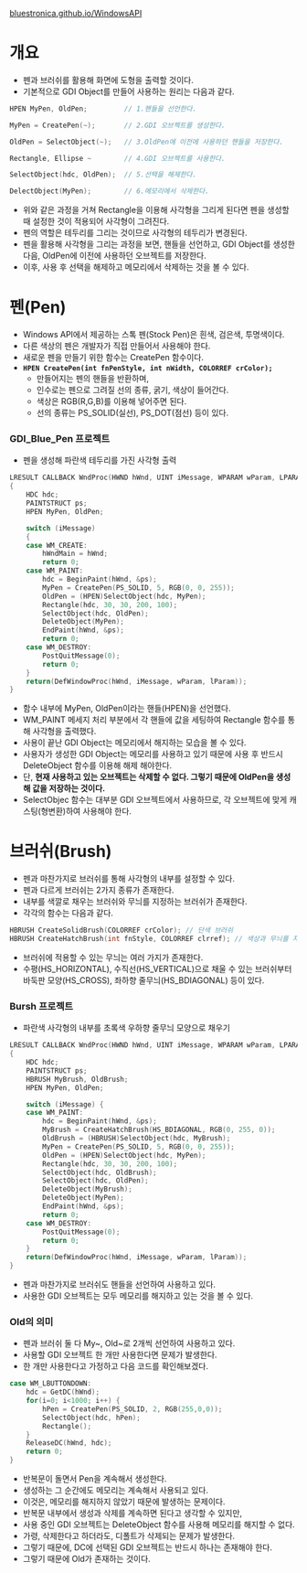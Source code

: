 [bluestronica.github.io/WindowsAPI](https://bluestronica.github.io/WindowsAPI)

# 개요
- 펜과 브러쉬를 활용해 화면에 도형을 출력할 것이다. 
- 기본적으로 GDI Object를 만들어 사용하는 원리는 다음과 같다.
```c
HPEN MyPen, OldPen;         // 1.핸들을 선언한다.

MyPen = CreatePen(~);       // 2.GDI 오브젝트를 생성한다.

OldPen = SelectObject(~);   // 3.OldPen에 이전에 사용하던 핸들을 저장한다.

Rectangle, Ellipse ~        // 4.GDI 오브젝트를 사용한다.

SelectObject(hdc, OldPen);  // 5.선택을 해제한다.

DelectObject(MyPen);        // 6.메모리에서 삭제한다.
```
- 위와 같은 과정을 거쳐 Rectangle을 이용해 사각형을 그리게 된다면 펜을 생성할 때 설정한 것이 적용되어 사각형이 그려진다.
- 펜의 역할은 테두리를 그리는 것이므로 사각형의 테두리가 변경된다. 
- 펜을 활용해 사각형을 그리는 과정을 보면, 핸들을 선언하고, GDI Object를 생성한 다음, OldPen에 이전에 사용하던 오브젝트를 저장한다. 
- 이후, 사용 후 선택을 해제하고 메모리에서 삭제하는 것을 볼 수 있다.

# 펜(Pen)
- Windows API에서 제공하는 스톡 펜(Stock Pen)은 흰색, 검은색, 투명색이다.
- 다른 색상의 펜은 개발자가 직접 만들어서 사용해야 한다. 
- 새로운 펜을 만들기 위한 함수는 CreatePen 함수이다.
- **`HPEN CreatePen(int fnPenStyle, int nWidth, COLORREF crColor);`**
  - 만들어지는 펜의 핸들을 반환하며, 
  - 인수로는 펜으로 그려질 선의 종류, 굵기, 색상이 들어간다.
  - 색상은 RGB(R,G,B)를 이용해 넣어주면 된다.
  - 선의 종류는 PS_SOLID(실선), PS_DOT(점선) 등이 있다.

### GDI_Blue_Pen 프로젝트
- 펜을 생성해 파란색 테두리를 가진 사각형 출력
```c
LRESULT CALLBACK WndProc(HWND hWnd, UINT iMessage, WPARAM wParam, LPARAM lParam)
{
	HDC hdc;
	PAINTSTRUCT ps;
	HPEN MyPen, OldPen;

	switch (iMessage)
	{
	case WM_CREATE:
		hWndMain = hWnd;
		return 0;
	case WM_PAINT:
		hdc = BeginPaint(hWnd, &ps);
		MyPen = CreatePen(PS_SOLID, 5, RGB(0, 0, 255));
		OldPen = (HPEN)SelectObject(hdc, MyPen);
		Rectangle(hdc, 30, 30, 200, 100);
		SelectObject(hdc, OldPen);
		DeleteObject(MyPen);
		EndPaint(hWnd, &ps);
		return 0;
	case WM_DESTROY:
		PostQuitMessage(0);
		return 0;
	}
	return(DefWindowProc(hWnd, iMessage, wParam, lParam));
}
```
- 함수 내부에 MyPen, OldPen이라는 핸들(HPEN)을 선언했다.
- WM_PAINT 메세지 처리 부분에서 각 핸들에 값을 세팅하여 Rectangle 함수를 통해 사각형을 출력했다.
- 사용이 끝난 GDI Object는 메모리에서 해지하는 모습을 볼 수 있다.
- 사용자가 생성한 GDI Object는 메모리를 사용하고 있기 때문에 사용 후 반드시 DeleteObject 함수를 이용해 해제 해야한다.
- 단, **현재 사용하고 있는 오브젝트는 삭제할 수 없다. 그렇기 때문에 OldPen을 생성해 값을 저장하는 것이다.**
- SelectObjec 함수는 대부분 GDI 오브젝트에서 사용하므로, 각 오브젝트에 맞게 캐스팅(형변환)하여 사용해야 한다.


# 브러쉬(Brush)
- 펜과 마찬가지로 브러쉬를 통해 사각형의 내부를 설정할 수 있다. 
- 펜과 다르게 브러쉬는 2가지 종류가 존재한다.
- 내부를 색깔로 채우는 브러쉬와 무늬를 지정하는 브러쉬가 존재한다.
- 각각의 함수는 다음과 같다.
```c
HBRUSH CreateSolidBrush(COLORREF crColor); // 단색 브러쉬
HBRUSH CreateHatchBrush(int fnStyle, COLORREF clrref); // 색상과 무늬를 지정하는 브러쉬
```
- 브러쉬에 적용할 수 있는 무늬는 여러 가지가 존재한다. 
- 수평(HS_HORIZONTAL), 수직선(HS_VERTICAL)으로 채울 수 있는 브러쉬부터 바둑판 모양(HS_CROSS), 좌하향 줄무늬(HS_BDIAGONAL) 등이 있다.

### Bursh 프로젝트
- 파란색 사각형의 내부를 초록색 우하향 줄무늬 모양으로 채우기
```c
LRESULT CALLBACK WndProc(HWND hWnd, UINT iMessage, WPARAM wParam, LPARAM lParam)
{
	HDC hdc;
	PAINTSTRUCT ps;
	HBRUSH MyBrush, OldBrush;
	HPEN MyPen, OldPen;

	switch (iMessage) {
	case WM_PAINT:
		hdc = BeginPaint(hWnd, &ps);
		MyBrush = CreateHatchBrush(HS_BDIAGONAL, RGB(0, 255, 0));
		OldBrush = (HBRUSH)SelectObject(hdc, MyBrush);
		MyPen = CreatePen(PS_SOLID, 5, RGB(0, 0, 255));
		OldPen = (HPEN)SelectObject(hdc, MyPen);
		Rectangle(hdc, 30, 30, 200, 100);
		SelectObject(hdc, OldBrush);
		SelectObject(hdc, OldPen);
		DeleteObject(MyBrush);
		DeleteObject(MyPen);
		EndPaint(hWnd, &ps);
		return 0;
	case WM_DESTROY:
		PostQuitMessage(0);
		return 0;
	}
	return(DefWindowProc(hWnd, iMessage, wParam, lParam));
}
```
- 펜과 마찬가지로 브러쉬도 핸들을 선언하여 사용하고 있다. 
- 사용한 GDI 오브젝트는 모두 메모리를 해지하고 있는 것을 볼 수 있다.

### Old의 의미
- 펜과 브러쉬 둘 다 My~, Old~로 2개씩 선언하여 사용하고 있다. 
- 사용할 GDI 오브젝트 한 개만 사용한다면 문제가 발생한다.
- 한 개만 사용한다고 가정하고 다음 코드를 확인해보겠다.
```c
case WM_LBUTTONDOWN:
    hdc = GetDC(hWnd);
    for(i=0; i<1000; i++) {
        hPen = CreatePen(PS_SOLID, 2, RGB(255,0,0));
        SelectObject(hdc, hPen);
        Rectangle();
    }
    ReleaseDC(hWnd, hdc);
    return 0;
}
```
- 반복문이 돌면서 Pen을 계속해서 생성한다. 
- 생성하는 그 순간에도 메모리는 계속해서 사용되고 있다. 
- 이것은, 메모리를 해지하지 않았기 때문에 발생하는 문제이다. 
- 반복문 내부에서 생성과 삭제를 계속하면 된다고 생각할 수 있지만, 
- 사용 중인 GDI 오브젝트는 DeleteObject 함수를 사용해 메모리를 해지할 수 없다. 
- 가령, 삭제한다고 하더라도, 디폴트가 삭제되는 문제가 발생한다. 
- 그렇기 때문에, DC에 선택된 GDI 오브젝트는 반드시 하나는 존재해야 한다. 
- 그렇기 때문에 Old가 존재하는 것이다. 


